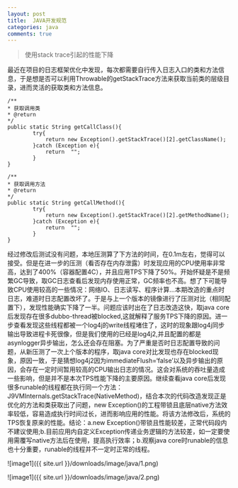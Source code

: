 ```yaml
---
layout: post
title:  JAVA开发规范
categories: java
comments: true
---
```

>使用stack trace引起的性能下降

最近在项目的日志框架优化中发现，每次都需要自行传入日志入口的类和方法信息，于是想是否可以利用Throwable的getStackTrace方法来获取当前类的层级目录，进而灵活的获取类和方法信息。

  	/**
   	* 获取调用类
   	* @return
   	*/
  	public static String getCallClass(){
    		try{
      			return new Exception().getStackTrace()[2].getClassName();
    		}catch (Exception e){
      			return  "";
    		}
  	}

  	/**
   	* 获取调用方法
   	* @return
   	*/
  	public static String getCallMethod(){
    		try{
      			return new Exception().getStackTrace()[2].getMethodName();
    		}catch (Exception e){
      			return  "";
    		}
  	}

经过修改后测试没有问题，本地压测算了下方法的时间，在0.1m左右，觉得可以接受。但是在进一步的压测（看否存在内存泄露）时发现应用的CPU使用率非常高，达到了400%（容器配置4C），并且应用TPS下降了50%。开始怀疑是不是频繁GC导致，取GC日志查看后发现内存使用正常，GC频率也不高。想了下可能导致CPU使用较高的一些情况：网络IO、日志读写、程序计算...本期改造的重点时日志，难道时日志配置改坏了。于是与上一个版本的镜像进行了压测对比（相同配置下），发现性能确实下降了一半。问题应该时出在了日志改造这快，取java core后发现存在很多dubbo-thread被blocked,这就解释了服务TPS下降的原因。进一步查看发现这些线程都被一个log4j的write线程堵住了，这时的现象跟log4j同步输出导致进程卡死很像，但是我们使用的已经是log4j2,并且配置的都是asynlogger异步输出，怎么还会存在阻塞。为了严重是否时日志配置导致的问题，从新压测了一次上个版本的程序，取java core对比发现也存在blocked现象，原因一致，于是猜想log4j2因为immediateFlush=‘false’以及异步输出的原因，会存在一定时间暂用较高的CPU输出日志的情况。这会对系统的吞吐量造成一些影响，但是并不是本次TPS性能下降的主要原因。继续查看java core后发现很多runable的线程都在执行同一个方法：J9VMInternals.getStackTrace(NativeMethod)，结合本次的代码改造发现正是优化的方法和类获取出了问题，new Exception()的工程带锁且底层native方法效率较低，容易造成执行时间过长，进而影响应用的性能。将该方法修改后，系统的TPS恢复原来的性能。结论：a.new Exception()带锁且性能较差，正常代码段内不建议使用;b.目前应用内自定义Exception传递业务逻辑的方法较差，如一定要使用需覆写native方法后在使用，提高执行效率；b.观察java core时runable的信息也十分重要，runable的线程并不一定时正常的线程。


![image1]({{ site.url }}/downloads/image/java/1.png)

![image1]({{ site.url }}/downloads/image/java/2.png)
